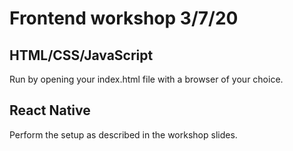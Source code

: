 # Frontend workshop 3/7/20
## HTML/CSS/JavaScript
Run by opening your index.html file with a browser of your choice.

## React Native
Perform the setup as described in the workshop slides.
